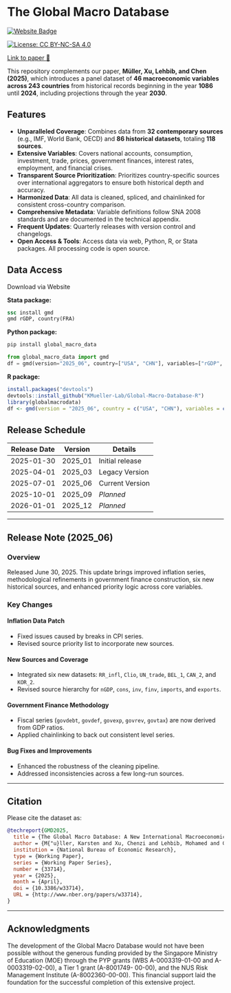 # The Global Macro Database
<a href="https://www.globalmacrodata.com" target="_blank" rel="noopener noreferrer">
    <img src="https://img.shields.io/badge/Website-Visit-blue?style=flat&logo=google-chrome" alt="Website Badge">
</a>

[![License: CC BY-NC-SA 4.0](https://img.shields.io/badge/License-CC%20BY--NC--SA%204.0-lightgrey.svg)](https://creativecommons.org/licenses/by-nc-sa/4.0/)

[Link to paper 📄](https://www.globalmacrodata.com/research-paper.html)



This repository complements our paper, **Müller, Xu, Lehbib, and Chen (2025)**, which introduces a panel dataset of **46 macroeconomic variables across 243 countries** from historical records beginning in the year **1086** until **2024**, including projections through the year **2030**.




## Features

- **Unparalleled Coverage**: Combines data from **32 contemporary sources** (e.g., IMF, World Bank, OECD) and **86 historical datasets**, totaling **118 sources**.
- **Extensive Variables**: Covers national accounts, consumption, investment, trade, prices, government finances, interest rates, employment, and financial crises.
- **Transparent Source Prioritization**: Prioritizes country-specific sources over international aggregators to ensure both historical depth and accuracy.
- **Harmonized Data**: All data is cleaned, spliced, and chainlinked for consistent cross-country comparison.
- **Comprehensive Metadata**: Variable definitions follow SNA 2008 standards and are documented in the technical appendix.
- **Frequent Updates**: Quarterly releases with version control and changelogs.
- **Open Access & Tools**: Access data via web, Python, R, or Stata packages. All processing code is open source.

## Data Access

Download via Website

**Stata package:**

```stata
ssc install gmd
gmd rGDP, country(FRA)
```

**Python package:**

```bash
pip install global_macro_data
```

```python
from global_macro_data import gmd
df = gmd(version="2025_06", country=["USA", "CHN"], variables=["rGDP", "CPI"])
```

**R package:**

```R
install.packages("devtools")
devtools::install_github("KMueller-Lab/Global-Macro-Database-R")
library(globalmacrodata)
df <- gmd(version = "2025_06", country = c("USA", "CHN"), variables = c("rGDP", "CPI"))
```

## Release Schedule

| Release Date | Version  | Details         |
| ------------ | -------- | --------------- |
| 2025-01-30   | 2025\_01 | Initial release |
| 2025-04-01   | 2025\_03 | Legacy Version  |
| 2025-07-01   | 2025\_06 | Current Version |
| 2025-10-01   | 2025\_09 | *Planned*       |
| 2026-01-01   | 2025\_12 | *Planned*       |

---

## Release Note (2025\_06)

### Overview

Released June 30, 2025. This update brings improved inflation series, methodological refinements in government finance construction, six new historical sources, and enhanced priority logic across core variables.

### Key Changes

#### Inflation Data Patch

- Fixed issues caused by breaks in CPI series.
- Revised source priority list to incorporate new sources.

#### New Sources and Coverage

- Integrated six new datasets: `RR_infl`, `Clio`, `UN_trade`, `BEL_1`, `CAN_2`, and `KOR_2`.
- Revised source hierarchy for `nGDP`, `cons`, `inv`, `finv`, `imports`, and `exports`.

#### Government Finance Methodology

- Fiscal series (`govdebt`, `govdef`, `govexp`, `govrev`, `govtax`) are now derived from GDP ratios.
- Applied chainlinking to back out consistent level series.

#### Bug Fixes and Improvements

- Enhanced the robustness of the cleaning pipeline.
- Addressed inconsistencies across a few long-run sources.

---

## Citation

Please cite the dataset as:

```bibtex
@techreport{GMD2025,
  title = {The Global Macro Database: A New International Macroeconomic Dataset},
  author = {M{"u}ller, Karsten and Xu, Chenzi and Lehbib, Mohamed and Chen, Ziliang},
  institution = {National Bureau of Economic Research},
  type = {Working Paper},
  series = {Working Paper Series},
  number = {33714},
  year = {2025},
  month = {April},
  doi = {10.3386/w33714},
  URL = {http://www.nber.org/papers/w33714},
}
```

---

## Acknowledgments

The development of the Global Macro Database would not have been possible without the generous funding provided by the Singapore Ministry of Education (MOE) through the PYP grants (WBS A-0003319-01-00 and A-0003319-02-00), a Tier 1 grant (A-8001749- 00-00), and the NUS Risk Management Institute (A-8002360-00-00). This financial support laid the foundation for the successful completion of this extensive project.
